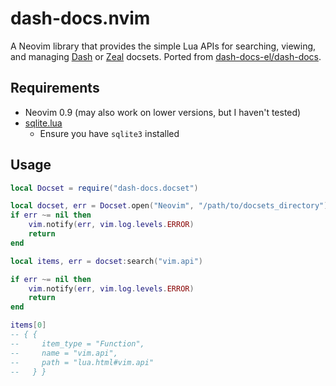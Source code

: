# dash-docs.nvim

A Neovim library that provides the simple Lua APIs for searching, viewing, and
managing [Dash](https://kapeli.com/dash) or [Zeal](https://zealdocs.org) docsets.
Ported from [dash-docs-el/dash-docs](https://github.com/dash-docs-el/dash-docs/).

## Requirements

- Neovim 0.9 (may also work on lower versions, but I haven't tested)
- [sqlite.lua](https://github.com/kkharji/sqlite.lua)
  - Ensure you have `sqlite3` installed

## Usage

```lua
local Docset = require("dash-docs.docset")

local docset, err = Docset.open("Neovim", "/path/to/docsets_directory")
if err ~= nil then
    vim.notify(err, vim.log.levels.ERROR)
    return
end

local items, err = docset:search("vim.api")

if err ~= nil then
    vim.notify(err, vim.log.levels.ERROR)
    return
end

items[0]
-- { {
--     item_type = "Function",
--     name = "vim.api",
--     path = "lua.html#vim.api"
--   } }
```
